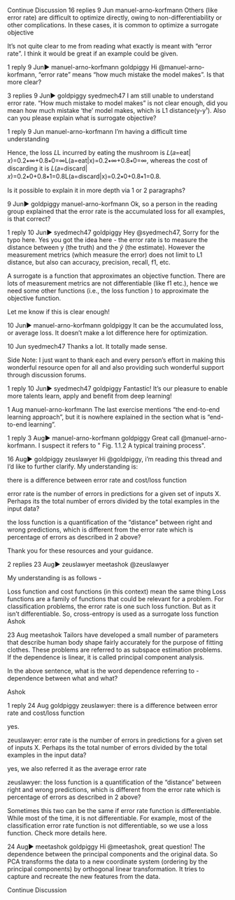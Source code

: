 

<!--
 * @version:
 * @Author:  StevenJokess https://github.com/StevenJokess
 * @Date: 2020-09-13 21:24:01
 * @LastEditors:  StevenJokess https://github.com/StevenJokess
 * @LastEditTime: 2020-09-13 21:24:11
 * @Description:http://preview.d2l.ai/d2l-en/master/chapter_introduction/index.html
 * @TODO::
 * @Reference:
-->
Continue Discussion
16 replies
9 Jun
manuel-​arno-​korfmann
Others (like error rate) are difficult to optimize directly, owing to non-differentiability or other complications. In these cases, it is common to optimize a surrogate objective

It’s not quite clear to me from reading what exactly is meant with “error rate”. I think it would be great if an example could be given.

1 reply
9 Jun▶ manuel-arno-korfmann
goldpiggy
Hi @manuel-arno-korfmann, “error rate” means “how much mistake the model makes”. Is that more clear?

3 replies
9 Jun▶ goldpiggy
syedmech​47
I am still unable to understand error rate.
“How much mistake to model makes” is not clear enough, did you mean how much mistake ‘the’ model makes, which is L1 distance(y-y¹).
Also can you please explain what is surrogate objective?

1 reply
9 Jun
manuel-​arno-​korfmann
I’m having a difficult time understanding

Hence, the loss 𝐿L incurred by eating the mushroom is 𝐿(𝑎=eat|𝑥)=0.2∗∞+0.8∗0=∞L(a=eat|x)=0.2∗∞+0.8∗0=∞, whereas the cost of discarding it is 𝐿(𝑎=discard|𝑥)=0.2∗0+0.8∗1=0.8L(a=discard|x)=0.2∗0+0.8∗1=0.8.

Is it possible to explain it in more depth via 1 or 2 paragraphs?

9 Jun▶ goldpiggy
manuel-​arno-​korfmann
Ok, so a person in the reading group explained that the error rate is the accumulated loss for all examples, is that correct?

1 reply
10 Jun▶ syedmech47
goldpiggy
Hey @syedmech47, Sorry for the typo here. Yes you got the idea here - the error rate is to measure the distance between y (the truth) and the $\hat{y}$ (the estimate). However the measurement metrics (which measure the error) does not limit to L1 distance, but also can accuracy, precision, recall, f1, etc.

A surrogate is a function that approximates an objective function. There are lots of measurement metrics are not differentiable (like f1 etc.), hence we need some other functions (i.e., the loss function ) to approximate the objective function.

Let me know if this is clear enough!

10 Jun▶ manuel-arno-korfmann
goldpiggy
It can be the accumulated loss, or average loss. It doesn’t make a lot difference here for optimization.

10 Jun
syedmech​47
Thanks a lot. It totally made sense.

Side Note: I just want to thank each and every person’s effort in making this wonderful resource open for all and also providing such wonderful support through discussion forums.

1 reply
10 Jun▶ syedmech47
goldpiggy
Fantastic! It’s our pleasure to enable more talents learn, apply and benefit from deep learning!

1 Aug
manuel-​arno-​korfmann
The last exercise mentions “the end-to-end learning approach”, but it is nowhere explained in the section what is “end-to-end learning”.

1 reply
3 Aug▶ manuel-arno-korfmann
goldpiggy
Great call @manuel-arno-korfmann. I suspect it refers to " Fig. 1.1.2 A typical training process".

16 Aug▶ goldpiggy
zeuslawyer
Hi @goldpiggy, i’m reading this thread and I’d like to further clarify. My understanding is:

there is a difference between error rate and cost/loss function

error rate is the number of errors in predictions for a given set of inputs X. Perhaps its the total number of errors divided by the total examples in the input data?

the loss function is a quantification of the “distance” between right and wrong predictions, which is different from the error rate which is percentage of errors as described in 2 above?

Thank you for these resources and your guidance.

2 replies
23 Aug▶ zeuslawyer
meetashok
@zeuslawyer

My understanding is as follows -

Loss function and cost functions (in this context) mean the same thing
Loss functions are a family of functions that could be relevant for a problem. For classification problems, the error rate is one such loss function. But as it isn’t differentiable. So, cross-entropy is used as a surrogate loss function
Ashok

23 Aug
meetashok
Tailors have developed a small number of parameters that describe human body shape fairly accurately for the purpose of fitting clothes. These problems are referred to as subspace estimation problems. If the dependence is linear, it is called principal component analysis.

In the above sentence, what is the word dependence referring to - dependence between what and what?

Ashok

1 reply
24 Aug
goldpiggy
 zeuslawyer:
there is a difference between error rate and cost/loss function

yes.

 zeuslawyer:
error rate is the number of errors in predictions for a given set of inputs X. Perhaps its the total number of errors divided by the total examples in the input data?

yes, we also referred it as the average error rate

 zeuslawyer:
the loss function is a quantification of the “distance” between right and wrong predictions, which is different from the error rate which is percentage of errors as described in 2 above?

Sometimes this two can be the same if error rate function is differentiable. While most of the time, it is not differentiable. For example, most of the classification error rate function is not differentiable, so we use a loss function. Check more details here.

24 Aug▶ meetashok
goldpiggy
Hi @meetashok, great question! The dependence between the principal components and the original data. So PCA transforms the data to a new coordinate system (ordering by the principal components) by orthogonal linear transformation. It tries to capture and recreate the new features from the data.

Continue Discussion
